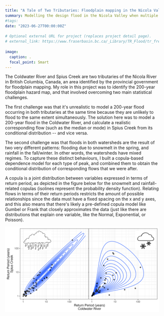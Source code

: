 ```yaml
---
title: "A Tale of Two Tributaries: Floodplain mapping in the Nicola Valley with Copulas"
summary: Modelling the design flood in the Nicola Valley when multiple mixed-regime watersheds are involved.  
#tags:
date: "2023-06-27T00:00:00Z"

# Optional external URL for project (replaces project detail page).
# external_link: https://www.fraserbasin.bc.ca/_Library/TR_Flood/tr_frequency-magnitude-coldwater_draft_may_2022_web.pdf

image:
  caption: .
  focal_point: Smart
---
```


The Coldwater River and Spius Creek are two tributaries of the Nicola River in British Columbia, Canada, an area identified by the provincial government for floodplain mapping. My role in this project was to identify the 200-year floodplain hazard map, and that involved overcoming two main statistical challenges.

The first challenge was that it's unrealistic to model a 200-year flood occurring in both tributaries at the same time because they are unlikely to flood to the same extent simultaneously. The solution here was to model a 200-year flood in the Coldwater River, and calculate a realistic corresponding flow (such as the median or mode) in Spius Creek from its conditional distribution -- and vice versa. 

The second challenge was that floods in both watersheds are the result of two very different patterns: flooding due to snowmelt in the spring, and rainfall in the fall/winter. In other words, the watersheds have mixed regimes. To capture these distinct behaviours, I built a copula-based dependence model for each type of peak, and combined them to obtain the conditional distribution of corresponding flows that we were after.

A copula is a joint distribution between variables expressed in terms of return period, as depicted in the figure below for the snowmelt and rainfall-related copulas (isolines represent the probability density function). Relating flows in terms of their return periods restricts the amount of possible relationships since the data must have a fixed spacing on the x and y axes, and this also means that there's likely a pre-defined copula model like Gumbel or Frank that closely approximates the data (just like there are distributions that explain one variable, like the Normal, Exponential, or Poisson).

![](copulas.png)


